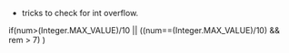 - tricks to check for int overflow.

if(num>(Integer.MAX_VALUE)/10 || ((num==(Integer.MAX_VALUE)/10) && rem > 7) )
